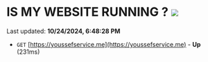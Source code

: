 # IS MY WEBSITE RUNNING ? [![](https://img.shields.io/static/v1?label=Sponsor&message=%E2%9D%A4&logo=GitHub&color=%23fe8e86)](https://github.com/sponsors/Youssef-Lehmam)

Last updated: **10/24/2024, 6:48:28 PM**

- `GET` [https://youssefservice.me](https://youssefservice.me) - **Up** (231ms)

